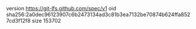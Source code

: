 version https://git-lfs.github.com/spec/v1
oid sha256:2a0dec96123907c6b2473134ad3c81b3ea7132be70874b624ffa8527cd3f12f8
size 153702

